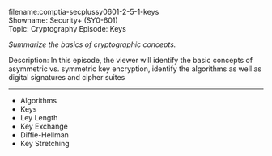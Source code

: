 filename:comptia-secplussy0601-2-5-1-keys  
Showname: Security+ \(SY0-601\)  
Topic: Cryptography
Episode: Keys  

*Summarize the basics of cryptographic concepts.*  

Description: In this episode, the viewer will identify the basic concepts of asymmetric vs. symmetric key encryption, identify the algorithms as well as digital signatures and cipher suites

----------

* Algorithms
* Keys
* Ley Length
* Key Exchange
* Diffie-Hellman
* Key Stretching
